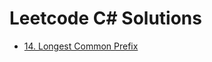 # Leetcode C# Solutions

- [14. Longest Common Prefix](LeetCodeSolveWithTest/0001-0100/Readme.md#14-longest-common-prefix)
